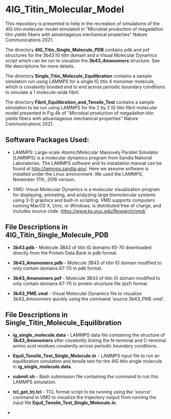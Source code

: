 <!-- For developers:
Please use bold font for file names, directories, and file paths.
Please use italic font for variables.
Follow heading styles.
# First-level heading
## Second-level heading
### Third-level heading
See https://docs.github.com/en/get-started/writing-on-github/getting-started-with-writing-and-formatting-on-github/basic-writing-and-formatting-syntax for formatting syntax.
-->

# 4IG_Titin_Molecular_Model
This repository is presented to help in the recreation of simulations of the 4IG titin molecular model simulated in "Microbial production of megadalton titin yields fibers with advantageous mechanical properties" Nature Communications 2021.

The directory **4IG_Titin_Single_Molecule_PDB** contains pdb and psf structures for the 3b43 IG titin domain and a Visual Molecular Dynamics script which can be run to visualize the **3b43_4monomers** structure. See file descriptions for more details.

The directory **Single_Titin_Molecule_Equilibration** contains a sample simulation run using LAMMPS for a single IG titin 4 monomer molecule, which is covalently bonded end to end across periodic boundary conditions to simulate a 1 molecule-wide fibril.

The directory **Fibril_Equilibration_and_Tensile_Test** contains a sample simulation to be run using LAMMPS for the 2 by 2 IG titin fibril molecular model presented in Fig 4b of "Microbial production of megadalton titin yields fibers with advantageous mechanical properties" Nature Communications 2021.

## Software Packages Used:

- LAMMPS: Large-scale Atomic/Molecular Massively Parallel Simulator (LAMMPS) is a molecular dynamics program from Sandia National Laboratories. The LAMMPS software and its installation manual can be found at http://lammps.sandia.gov/. Here we assume software is installed under the Linux environment. We used the LAMMPS, November 17th, 2016 version.

- VMD: Visual Molecular Dynamics is a molecular visualization program for displaying, animating, and analyzing large biomolecular systems using 3-D graphics and built-in scripting. VMD supports computers running MacOS X, Unix, or Windows, is distributed free of charge, and includes source code. https://www.ks.uiuc.edu/Research/vmd/

## File Descriptions in 4IG_Titin_Single_Molecule_PDB

- **3b43.pdb** - Molecule 3B43 of titin IG domains 65-70 downloaded directly from the Protein Data Bank in pdb format.

- **3b43_4monomers.pdb** - Molecule 3B43 of titin IG domain modified to only contain domains 67-70 in pdb format.

- **3b43_4monomers.psf** - Molecule 3B43 of titin IG domain modified to only contain domains 67-70 in protein structure file (psf) format.

- **3b43_PME.vmd** - Visual Molecular Dynamics file to visualize 3b43_4monomers quickly using the command 'source 3b43_PME.vmd'.

## File Descriptions in Single_Titin_Molecule_Equilibration

- **ig_single_molecule.data** - LAMMPS data file containing the structure of **3b43_4monomers** after covalently linking the N-terminal and C-terminal amino acid residues covalently across periodic boundary conditions.

- **Equil_Tensile_Test_Single_Molecule.in** - LAMMPS input file to run an equilibration simulation and tensile test for the 4IG titin single molecule in **ig_single_molecule.data**.

- **submit.sh** - Bash submission file containing the command to run this LAMMPS simulation.

- **tcl_get_trj.tcl** - TCL format script to be running using the 'source' command in VMD to visualize the trajectory output from running the input file **Equil_Tensile_Test_Single_Molecule.in**.

- 
